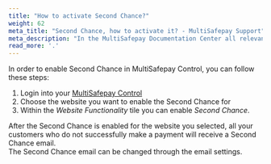 ```yaml
---
title: "How to activate Second Chance?"
weight: 62
meta_title: "Second Chance, how to activate it? - MultiSafepay Support"
meta_description: "In the MultiSafepay Documentation Center all relevant information regarding our Plugins and API. As well as Support pages for Payment Method, Tools and General Questions. You can also find the contact details of our Support Team and Integration Team."
read_more: '.'
---
```


In order to enable Second Chance in MultiSafepay Control, you can follow these steps:

1. Login into your [MultiSafepay Control](https://merchant.multisafepay.com)
2. Choose the website you want to enable the Second Chance for
3. Within the _Website Functionality_ tile you can enable _Second Chance_.

After the Second Chance is enabled for the website you selected, all your customers who do not successfully make a payment will receive a Second Chance email.  
The Second Chance email can be changed through the email settings.
